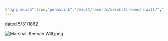 ```yaml
---
{"dg-publish":true,"permalink":"/vault/records/marshall-keenan-will/","tags":["Marshall-Keenan"]}
---
```


dated 5/31/1862

![Marshall Keenan Will.jpeg](/img/user/assets/Marshall%20Keenan%20Will.jpeg)